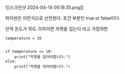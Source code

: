 
![[스크린샷 2024-04-14 09.19.35.png]]

파이썬은 이런식으로 선언한다.
조건 부분인 true or false이다.

만약 온도가 10도 이하이면 자켓을 입는다 라고 가정하면



```
temperature = 10


if temperature <= 10:
	print("자켓을 입어야합니다.")
else: 
	print("자켓을 벗어야합니다.")
```